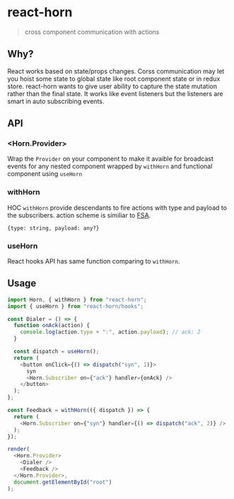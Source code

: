# react-horn
> cross component communication with actions

## Why?

React works based on state/props changes. Corss communication may let you hoist some state to global state like root component state or in redux store. react-horn wants to give user ability to capture the state mutation rather than the final state. It works like event listeners but the listeners are smart in auto subscribing events.

## API

### <Horn.Provider>

Wrap the `Provider` on your component to make it avaible for broadcast events for any nested component wrapped by `withHorn` and functional component using `useHorn`

### withHorn

HOC `withHorn` provide descendants to fire actions with type and payload to the subscribers.
action scheme is similiar to [FSA](https://github.com/redux-utilities/flux-standard-action).

`{type: string, payload: any?}`

### useHorn

React hooks API has same function comparing to `withHorn`.


## Usage

```js
import Horn, { withHorn } from "react-horn";
import { useHorn } from "react-horn/hooks";

const Dialer = () => {
  function onAck(action) {
    console.log(action.type + ":", action.payload); // ack: 2
  }

  const dispatch = useHorn();
  return (
    <button onClick={() => dispatch("syn", 1)}>
      syn
      <Horn.Subscriber on={"ack"} handler={onAck} />
    </button>
  );
};

const Feedback = withHorn(({ dispatch }) => {
  return (
    <Horn.Subscriber on={"syn"} handler={() => dispatch("ack", 2)} />
  );
});

render(
  <Horn.Provider>
    <Dialer />
    <Feedback />
  </Horn.Provider>,
  document.getElementById("root")
);
```
